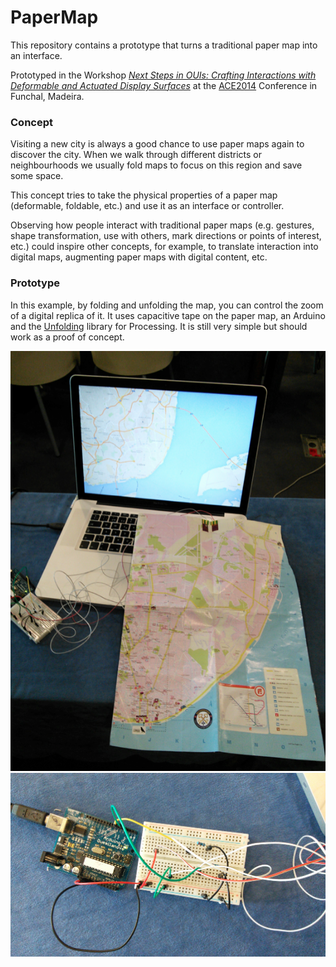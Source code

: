 PaperMap
========

This repository contains a prototype that turns a traditional paper map into an interface. 

Prototyped in the Workshop [_Next Steps in OUIs: Crafting Interactions with Deformable and Actuated Display Surfaces_](http://shapechangingui.org/) at the [ACE2014](http://ace2014.info) Conference in Funchal, Madeira.

### Concept

Visiting a new city is always a good chance to use paper maps again to discover the city. When we walk through different districts or neighbourhoods we usually fold maps to focus on this region and save some space.

This concept tries to take the physical properties of a paper map (deformable, foldable, etc.) and use it as an interface or controller.

Observing how people interact with traditional paper maps (e.g. gestures, shape transformation, use with others, mark directions or points of interest, etc.) could inspire other concepts, for example, to translate interaction into digital maps, augmenting paper maps with digital content, etc.

### Prototype

In this example, by folding and unfolding the map, you can control the zoom of a digital replica of it. 
It uses capacitive tape on the paper map, an Arduino and the [Unfolding](http://unfoldingmaps.org/) library for Processing. It is still very simple but should work as a proof of concept.

![](PaperMap/images/papermap_setup.png)
![](PaperMap/images/papermap_arduino.png)
